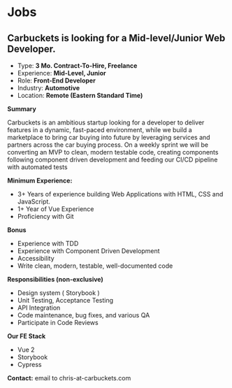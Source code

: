 # Jobs

## Carbuckets is looking for a Mid-level/Junior Web Developer.

- Type: **3 Mo. Contract-To-Hire, Freelance**
- Experience: **Mid-Level, Junior**
- Role: **Front-End Developer**
- Industry: **Automotive**
- Location: **Remote (Eastern Standard Time)**

**Summary**

Carbuckets is an ambitious startup looking for a developer to deliver features in a dynamic, fast-paced environment, while we build a marketplace to bring car buying into future by leveraging services and partners across the car buying process.
On a weekly sprint we will be converting an MVP to clean, modern testable code, creating components following component driven development and feeding our CI/CD pipeline with automated tests

**Minimum Experience:**

- 3+ Years of experience building Web Applications with HTML, CSS and JavaScript.
- 1+ Year of Vue Experience
- Proficiency with Git

**Bonus**

- Experience with TDD
- Experience with Component Driven Development
- Accessibility
- Write clean, modern, testable, well-documented code

**Responsibilities (non-exclusive)**

- Design system  ( Storybook )
- Unit Testing, Acceptance Testing
- API Integration
- Code maintenance, bug fixes, and various QA
- Participate in Code Reviews

**Our FE Stack**

- Vue 2
- Storybook
- Cypress

**Contact:** email to chris-at-carbuckets.com
